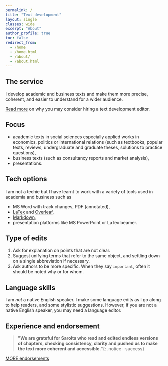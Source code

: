 ```yaml
---
permalink: /
title: "Text development"
layout: single
classes: wide
excerpt: "About"
author_profile: true
toc: false
redirect_from:
  - /home
  - /home.html
  - /about/
  - /about.html
---
```





## The service

I develop academic and business texts and make them more precise, coherent, and easier to understand for a wider audience.

[Read more](whydevelop) on why you may consider hiring a text development editor. 

## Focus

* academic texts in social sciences especially applied works in economics, politics or international relations (such as textbooks, popular texts, reviews, undergraduate and graduate theses, solutions to practice questions),  
* business texts (such as consultancy reports and market analysis),  
* presentations.  	

## Tech options
I am not a techie but I have learnt to work with a variety of tools used in academia and business such as 
* MS Word with track changes, PDF (annotated),
* [LaTex](https://www.latex-project.org/) and [Overleaf](www.overleaf.com),    
* [Markdown](https://en.wikipedia.org/wiki/Markdown),  
* presentation platforms like MS PowerPoint or LaTex beamer.  


## Type of edits
1. Ask for explanation on points that are not clear. 
2. Suggest unifying terms that refer to the same object, and settling down on a single abbreviation if necessary. 
3. Ask authors to be more specific. When they say `important`, often it should be noted why or for whom.


## Language skills

I am *not* a native English speaker. I make some language edits as I go along to help readers, and some stylistic suggestions.  However, if you are not a native English speaker, you may need a language editor.  


## Experience and endorsement

>**"We are grateful for Sarolta who read and edited endless versions of chapters, checking consistency, clarity and pushed us to make the text more coherent and accessible."**{: .notice--success}

[MORE endorsements](endorsements)


